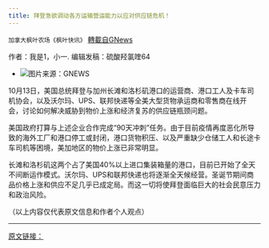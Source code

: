 ```yaml
---
title: 拜登急欲调动各方运输营运能力以应对供应链危机！
---
```

`加拿大枫叶农场《枫叶快讯》` [轉載自GNews](https://gnews.org/zh-hans/1592758/)

作者：我是1，小一. 编辑发稿：硫酸羟氯喹64

- ![](https://assets.gnews.org/wp-content/uploads/2021/10/bd-edited.jpg)图片来源：GNEWS


10月13日，美国总统拜登与加州长滩和洛杉矶港口的运营商、港口工人及卡车司机协会，以及沃尔玛、UPS、联邦快递等全美大型货物承运商和零售商在线开会，讨论如何解决威胁到物价上涨和经济复苏的供应链瓶颈问题。

美国政府打算与上述企业合作完成“90天冲刺”任务。由于目前疫情再度恶化所导致的海外工厂和港口停工或封闭，港口货物积压、以及严重缺少仓储工人和长途卡车司机等困境，美加地区的物价上涨已非常明显。

长滩和洛杉矶这两个占了美国40%以上进口集装箱量的港口，目前已开始了全天不间断运作模式。沃尔玛、UPS和联邦快递也将逐渐全天候经营。圣诞节期间商品价格上涨和供应不足几乎已成定局。而这一切将使拜登面临巨大的社会民意压力和政治风险。

（以上内容仅代表原文信息和作者个人观点）

* * *

[原文链接：](https://wallstreetcn.com/articles/3642266)
